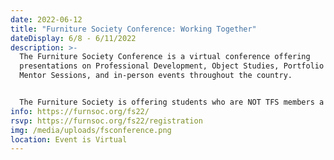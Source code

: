 ```yaml
---
date: 2022-06-12
title: "Furniture Society Conference: Working Together"
dateDisplay: 6/8 - 6/11/2022
description: >-
  The Furniture Society Conference is a virtual conference offering
  presentations on Professional Development, Object Studies, Portfolio Reviews,
  Mentor Sessions, and in-person events throughout the country. 


  The Furniture Society is offering students who are NOT TFS members a student member discount. Email Pam Robinson directly to receive the discount at education.director@furnituresociety.org
info: https://furnsoc.org/fs22/
rsvp: https://furnsoc.org/fs22/registration
img: /media/uploads/fsconference.png
location: Event is Virtual
---
```

